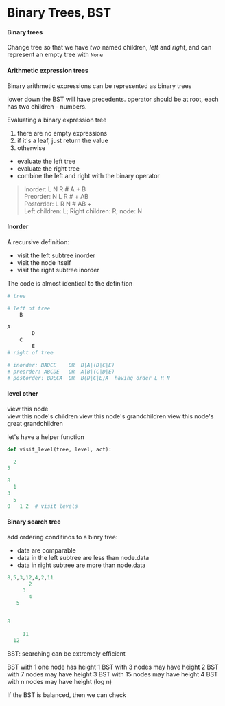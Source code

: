 Binary Trees, BST
=================

#### Binary trees
Change tree so that we have _two_ named children, _left_ and _right_, and can represent an empty tree with `None`  


#### Arithmetic expression trees
Binary arithmetic expressions can be represented as binary trees  


lower down the BST will have precedents. operator should be at root, each has two children - numbers.


Evaluating a binary expression tree
1. there are no empty expressions
2. if it's a leaf, just return the value
3. otherwise
  + evaluate the left tree
  + evaluate the right tree
  + combine the left and right with the binary operator



  > Inorder: L N R       # A + B  
    Preorder: N L R      # + AB  
    Postorder: L R N     # AB +  
    Left children: L; Right children: R; node: N  

#### Inorder

A recursive definition:
+ visit the left subtree inorder
+ visit the node itself
+ visit the right subtree inorder

The code is almost identical to the definition


```python
# tree

# left of tree
    B

A       
        D
    C
        E
# right of tree

# inorder: BADCE    OR  B|A|(D|C|E)
# preorder: ABCDE   OR  A|B|(C|D|E)
# postorder: BDECA  OR  B(D|C|E)A  having order L R N
```


#### level other
view this node  
view this node's children
view this node's grandchildren
view this node's great grandchildren

let's have a helper function   

```python
def visit_level(tree, level, act):

  2
5

8
  1
3    
  5
0   1 2  # visit levels
```


#### Binary search tree
 add ordering conditinos to a binry tree:
+ data are comparable
+ data in the left subtree are less than node.data
+ data in right subtree are more than node.data


```python
8,5,3,12,4,2,11
       2
     3
       4
   5


8

     11
  12

```


BST: searching can be extremely efficient

BST with 1 one node has height 1
BST with 3 nodes may have height 2
BST with 7 nodes may have height 3
BST with 15 nodes may have height 4
BST with n nodes may have height (log n)  

If the BST is balanced, then we can check
